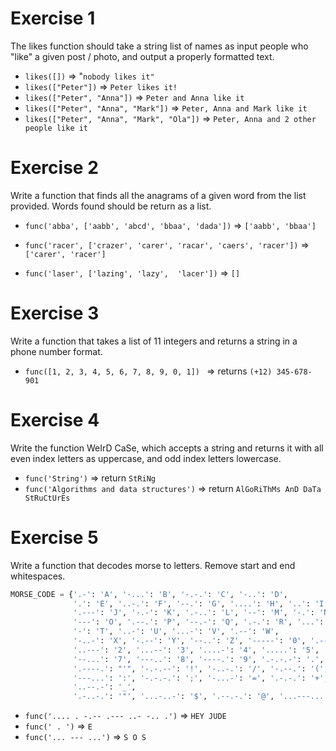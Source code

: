 # Exercise 1

The likes function should take a string list of names as input people who "like" a given post /
photo, and output a properly formatted text.

- ``likes([])``  => "``nobody likes it"``
- ``likes(["Peter"])``  => ``Peter likes it!``
- ``likes(["Peter", "Anna"])``  => ``Peter and Anna like it``
- ``likes(["Peter", "Anna", "Mark"])``  => ``Peter, Anna and Mark like it``
- ``likes(["Peter", "Anna", "Mark", "Ola"])``  => ``Peter, Anna and 2 other people like it``

# Exercise 2

Write a function that finds all the anagrams of a given word from the list provided. Words found
should be return as a list.

- ``func('abba', ['aabb', 'abcd', 'bbaa', 'dada'])`` => ``['aabb', 'bbaa']``

- ``func('racer', ['crazer', 'carer', 'racar', 'caers', 'racer'])`` => ``['carer', 'racer']``

- ``func('laser', ['lazing', 'lazy',  'lacer'])`` => ``[]``

# Exercise 3

Write a function that takes a list of 11 integers and returns a string in a phone number format.

- ``func([1, 2, 3, 4, 5, 6, 7, 8, 9, 0, 1]) `` => returns ``(+12) 345-678-901``

# Exercise 4

Write the function WeIrD CaSe, which accepts a string and returns it with all even index letters
as uppercase, and odd index letters lowercase.

- ``func('String')`` => return ``StRiNg``
- ``func('Algorithms and data structures')`` => return ``AlGoRiThMs AnD DaTa StRuCtUrEs``

# Exercise 5

Write a function that decodes morse to letters. Remove start and end whitespaces.

````python
MORSE_CODE = {'.-': 'A', '-...': 'B', '-.-.': 'C', '-..': 'D',
              '.': 'E', '..-.': 'F', '--.': 'G', '....': 'H', '..': 'I',
              '.---': 'J', '-.-': 'K', '.-..': 'L', '--': 'M', '-.': 'N',
              '---': 'O', '.--.': 'P', '--.-': 'Q', '.-.': 'R', '...': 'S',
              '-': 'T', '..-': 'U', '...-': 'V', '.--': 'W',
              '-..-': 'X', '-.--': 'Y', '--..': 'Z', '-----': '0', '.----': '1',
              '..---': '2', '...--': '3', '....-': '4', '.....': '5', '-....': '6',
              '--...': '7', '---..': '8', '----.': '9', '.-.-.-': '.', '--..--': ',', '..--..': '?',
              '.----.': "'", '-.-.--': '!', '-..-.': '/', '-.--.': '(', '-.--.-': ')', '.-...': '&',
              '---...': ':', '-.-.-.': ';', '-...-': '=', '.-.-.': '+', '-....-': '-',
              '..--.-': '_',
              '.-..-.': '"', '...-..-': '$', '.--.-.': '@', '...---...': "SOS"}
````

- ``func('.... . -.-- .--- ..- -.. .')`` => ``HEY JUDE``
- ``func(' . ')`` => ``E``
- ``func('... --- ...')`` => ``S O S``